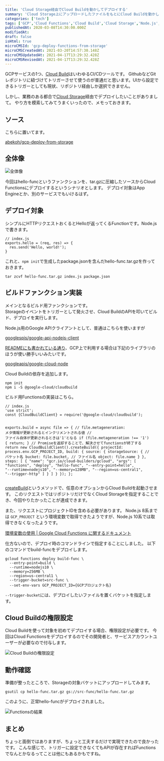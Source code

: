 ```yaml
---
title: 'Cloud Storage経由でCloud Buildを動かしてデプロイする'
summary: 'Cloud Storage上にアップロードしたファイルをもとにCloud Buildを動かしてデプロイするやり方について解説しました。 ?? '''
categories: ['tech']
tags: ['GCP','Cloud Functions','Cloud Build','Cloud Storage','Node.js','JavaScript']
publishedAt: 2020-03-08T14:30:00.000Z
modifiedAt: 
draft: false
isHtml: true
microCMSId: 'gcp-deploy-functions-from-storage'
microCMSCreatedAt: 2021-03-20T14:57:30.148Z
microCMSUpdatedAt: 2021-04-17T13:29:32.428Z
microCMSRevisedAt: 2021-04-17T13:29:32.428Z
---
```

<p>GCPサービスの1つ、<a href="https://cloud.google.com/cloud-build">Cloud Build</a>はいわゆるCI/CDツールです。
GithubなどGitレポジトリに紐づけてトリガーさせて使うのが普通だと思います。UIから設定できるトリガーとしても現状、リポジトリ経由しか選択できません。</p>
<p>しかし、業務のある都合で<a href="https://cloud.google.com/storage">Cloud Storage</a>経由でデプロイしたいことがありまして。
やり方を模索してみてうまくいったので、メモっておきます。</p>
<h2 id="ソース">ソース</h2>
<p>こちらに置いてます。</p>
<p><a href="https://github.com/abekoh/gcp-deploy-from-storage">abekoh/gcp-deploy-from-storage</a></p>
<h2 id="全体像">全体像</h2>
<p><img src="https://images.microcms-assets.io/assets/4f79e018736547879adf5670ebeaccc3/fb07fc3a9b2b447fa5c4eadd77006341/gcp-deploy-functions-from-storage.svg" alt="全体像"></p>
<p>今回はhello-funcというファンクションを、tar.gzに圧縮したソースからCloud Functionsにデプロイするというシナリオとします。
デプロイ対象はApp Engineとか、別のサービスでもいけるはず。</p>
<h2 id="デプロイ対象">デプロイ対象</h2>
<p>シンプルにHTTPリクエストおくるとHelloが返ってくるFunctionです。Node.jsで書きます。</p>
<pre><code class="language-javascript">// index.js
exports.hello = (req, res) =&gt; {
  res.send(&#39;Hello, world!&#39;);
}
</code></pre>
<p>これと、<code>npm init</code>で生成したpackage.jsonを含んだhello-func.tar.gzを作っておきます。</p>
<pre><code class="language-bash">tar zcvf hello-func.tar.gz index.js package.json
</code></pre>
<h2 id="ビルドファンクション実装">ビルドファンクション実装</h2>
<p>メインとなるビルド用ファンクションです。<br>Storageのイベントをトリガーとして発火させ、Cloud BuildのAPIを叩いてビルド、デプロイを実行します。</p>
<p>Node.js用のGoogle APIクライアントとして、普通はこちらを使いますが</p>
<p><a href="https://github.com/googleapis/google-api-nodejs-client">googlespis/google-api-nodejs-client</a></p>
<p><a href="https://github.com/googleapis/google-api-nodejs-client#working-with-google-cloud-platform-apis">READMEにも書かれている通り</a>、GCP上で利用する場合は下記のライブラリのほうが使い勝手いいみたいです。</p>
<p><a href="https://github.com/googleapis/google-cloud-node">googleapis/google-cloud-node</a></p>
<p>Cloud Buildの依存を追加します。</p>
<pre><code class="language-bash">npm init
npm i -S @google-cloud/cloudbuild
</code></pre>
<p>ビルド用Functionsの実装はこちら。</p>
<pre><code class="language-javascript">// index.js
&#39;use strict&#39;;
const {CloudBuildClient} = require(&#39;@google-cloud/cloudbuild&#39;);

exports.build = async file =&gt; {
    // file.metageneration: メタ情報が更新されるとインクリメントされる値
    // ファイル自体が更新されるときは&#39;1&#39;となる
    if (file.metageneration !== &#39;1&#39;) {
        return;
    }
    // Promiseを返却することで、解決させてfunctionsが終了する
    return new CloudBuildClient().createBuild({
        projectId: process.env.GCP_PROJECT_ID,
        build: {
            source: {
                storageSource: {
                    // バケット名
                    bucket: file.bucket,
                    // ファイル名
                    object: file.name
                }
            },
            steps: [
                {
                    &quot;name&quot;: &quot;gcr.io/cloud-builders/gcloud&quot;,
                    &quot;args&quot;: [
                        &quot;functions&quot;,
                        &quot;deploy&quot;,
                        &quot;hello-func&quot;,
                        &quot;--entry-point=hello&quot;,
                        &quot;--runtime=nodejs10&quot;,
                        &quot;--memory=128MB&quot;,
                        &quot;--region=us-central1&quot;,
                        &quot;--trigger-http&quot;
                    ]
                }
            ]
        }
    });
};
</code></pre>
<p><a href="https://googleapis.dev/nodejs/cloudbuild/latest/v1.CloudBuildClient.html#createBuild">createBuild</a>というメソッドで、任意のオプションからCloud Buildを起動させます。
このリクエストではリポジトリだけでなくCloud Storageを指定することでき、今回やりたかったことが達成できます。</p>
<p>また、リクエストにプロジェクトIDを含める必要があります。
Node.js 8系までは <code>GCP_PROJECT</code> という環境変数で取得できたようですが、Node.js 10系では取得できなくなったようです。</p>
<p><a href="https://cloud.google.com/functions/docs/env-var#environment_variables_set_automatically">環境変数の使用 | Google Cloud Functions に関するドキュメント</a></p>
<p>仕方ないので、デプロイ時のコマンドラインで指定することにしました。
以下のコマンドでbuild-funcをデプロイします。</p>
<pre><code class="language-bash">gcloud functions deploy build-func \
  --entry-point=build \
  --runtime=nodejs10 \
  --memory=256MB \
  --region=us-central1 \
  --trigger-bucket=src-func \
  --set-env-vars GCP_PROJECT_ID={GCPプロジェクト名}
</code></pre>
<p><code>--trigger-bucket</code>には、デプロイしたいファイルを置くバケットを指定します。</p>
<h2 id="cloud-buildの権限設定">Cloud Buildの権限設定</h2>
<p>Cloud Buildを使って対象を初めてデプロイする場合、権限設定が必要です。
今回はCloud Functionsをデプロイするのでその開発者と、サービスアカウントユーザーが必要なので付与します。</p>
<p><img src="https://images.microcms-assets.io/assets/4f79e018736547879adf5670ebeaccc3/b6e476cf2b8f44a184c181b158484972/cloud-build-settings.png" alt="Cloud Buildの権限設定"></p>
<h2 id="動作確認">動作確認</h2>
<p>準備が整ったところで、Storageの対象バケットにアップロードしてみます。</p>
<pre><code class="language-bash">gsutil cp hello-func.tar.gz gs://src-func/hello-func.tar.gz
</code></pre>
<p>このように、正常hello-funcがデプロイされました。</p>
<p><img src="https://images.microcms-assets.io/assets/4f79e018736547879adf5670ebeaccc3/ef53a10ecb2c47958467d60e7bfcd3ec/result-hello-func.png" alt="Functionsの結果"></p>
<h2 id="まとめ">まとめ</h2>
<p>ちょっと面倒ではありますが、ちょっと工夫するだけで実現できたので良かったです。
こんな感じで、トリガーに設定できなくてもAPIが存在すればFunctionsでなんとかなるってことは他にもあるかもですね。</p>

    